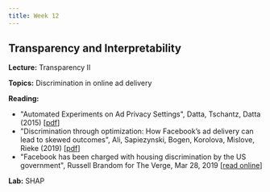 ```yaml
---
title: Week 12
---
```


## Transparency and Interpretability

**Lecture:** Transparency II

**Topics:** Discrimination in online ad delivery

**Reading:**

* "Automated Experiments on Ad Privacy Settings", Datta, Tschantz, Datta (2015) [[pdf](https://content.sciendo.com/view/journals/popets/2015/1/article-p92.xml)]    
* "Discrimination through optimization: How Facebook’s ad delivery can lead to skewed outcomes", Ali, Sapiezynski, Bogen, Korolova, Mislove, Rieke (2019) [[pdf](https://arxiv.org/pdf/1904.02095.pdf)]  
* "Facebook has been charged with housing discrimination by the US government", Russell Brandom for The Verge, Mar 28, 2019 [[read online](https://www.theverge.com/2019/3/28/18285178/facebook-hud-lawsuit-fair-housing-discrimination)]

**Lab:** SHAP
